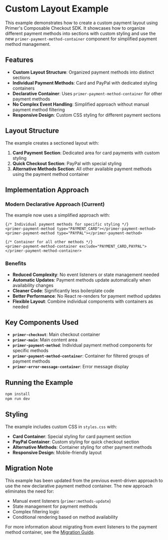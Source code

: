 # Custom Layout Example

This example demonstrates how to create a custom payment layout using Primer's Composable Checkout SDK. It showcases how to organize different payment methods into sections with custom styling and use the new `primer-payment-method-container` component for simplified payment method management.

## Features

- **Custom Layout Structure**: Organized payment methods into distinct sections
- **Individual Payment Methods**: Card and PayPal with dedicated styling containers
- **Declarative Container**: Uses `primer-payment-method-container` for other payment methods
- **No Complex Event Handling**: Simplified approach without manual payment method filtering
- **Responsive Design**: Custom CSS styling for different payment sections

## Layout Structure

The example creates a sectioned layout with:

1. **Card Payment Section**: Dedicated area for card payments with custom styling
2. **Quick Checkout Section**: PayPal with special styling
3. **Alternative Methods Section**: All other available payment methods using the payment method container

## Implementation Approach

### Modern Declarative Approach (Current)

The example now uses a simplified approach with:

```tsx
{/* Individual payment methods for specific styling */}
<primer-payment-method type="PAYMENT_CARD"></primer-payment-method>
<primer-payment-method type="PAYPAL"></primer-payment-method>

{/* Container for all other methods */}
<primer-payment-method-container exclude="PAYMENT_CARD,PAYPAL"></primer-payment-method-container>
```

### Benefits

- **Reduced Complexity**: No event listeners or state management needed
- **Automatic Updates**: Payment methods update automatically when availability changes
- **Cleaner Code**: Significantly less boilerplate code
- **Better Performance**: No React re-renders for payment method updates
- **Flexible Layout**: Combine individual components with containers as needed

## Key Components Used

- **`primer-checkout`**: Main checkout container
- **`primer-main`**: Main content area
- **`primer-payment-method`**: Individual payment method components for specific methods
- **`primer-payment-method-container`**: Container for filtered groups of payment methods
- **`primer-error-message-container`**: Error message display

## Running the Example

```bash
npm install
npm run dev
```

## Styling

The example includes custom CSS in `styles.css` with:

- **Card Container**: Special styling for card payment section
- **PayPal Container**: Custom styling for quick checkout section
- **Alternative Methods**: Container styling for other payment methods
- **Responsive Design**: Mobile-friendly layout

## Migration Note

This example has been updated from the previous event-driven approach to use the new declarative payment method container. The new approach eliminates the need for:

- Manual event listeners (`primer:methods-update`)
- State management for payment methods
- Complex filtering logic
- Conditional rendering based on method availability

For more information about migrating from event listeners to the payment method container, see the [Migration Guide](../../docs/general-docs/documentation/migration-guides/event-listeners-to-payment-method-container.md).
